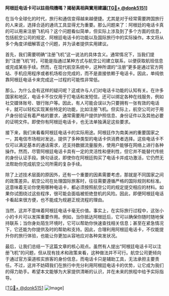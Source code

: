 **阿根廷电话卡可以註冊飛機嗎？揭秘真相與實用建議[[TG💪+ @donk5151](https://t.me/s/donk5151)]**

在当今全球化的时代，旅行和通信变得越来越便捷。尤其是对于经常需要跨国旅行的人来说，选择合适的通讯工具显得尤为重要。那么问题来了：阿根廷的电话卡真的可以用来注册飞机吗？这个问题看似简单，但实际上涉及到了多个方面的信息，包括航空公司的规定、阿根廷电话卡的功能以及国际旅行中的实际操作。本文将从多个角度详细解答这个问题，并为读者提供实用建议。

首先，我们需要明确“注册飞机”这一说法的具体含义。通常情况下，当我们提到“注册飞机”时，可能是指通过某种方式与航空公司建立联系，以便获取航班信息或完成某些手续。然而，在现代航空系统中，这种所谓的“注册”更多是通过官方网站、手机应用程序或者机场柜台完成的，而不是直接依赖于电话卡。因此，单纯依靠阿根廷电话卡来完成这一过程的可能性非常低。

那么，为什么会有这样的疑问呢？这或许与人们对电话卡功能的认知有关。在许多国家和地区，电话卡不仅仅用于打电话和发短信，还可以绑定各种在线服务，例如社交媒体账号、银行账户等。因此，有人可能会误以为只要拥有一张有效的电话卡，就可以轻松实现某些特定的功能，比如注册飞机。但实际上，航空公司对于用户身份验证有着严格的要求，通常需要用户提供护照信息、身份证件以及其他必要的证明文件。即使你有阿根廷电话卡，也无法单独满足这些要求。

接下来，我们来看看阿根廷电话卡的实际用途。阿根廷作为南美洲的重要国家之一，其电信市场相对发达，提供了多种类型的电话卡供消费者选择。这些电话卡不仅可以满足基本的通话需求，还支持数据流量服务，使用户能够在网络上进行各种操作。然而，尽管阿根廷电话卡具有一定的灵活性和便利性，但它并不能替代传统的身份认证手段。换句话说，即使你在阿根廷购买了电话卡并成功激活，它仍然无法帮助你完成航空公司所需的复杂手续。

除了上述技术层面的原因外，还有一个重要的因素需要考虑，那就是不同国家之间的政策差异。航空公司在处理国际旅客时，往往需要遵循严格的国际规则和标准。这意味着无论你使用哪种电话卡，都必须按照航空公司的规定提交相应的材料。如果你试图绕过这些程序，很可能会面临被拒绝登机的风险。因此，即便阿根廷电话卡看起来很方便，也不能成为规避正规流程的理由。

当然，这并不意味着阿根廷电话卡毫无价值。事实上，在实际旅行过程中，这张小小的卡片可以发挥重要作用。例如，当你抵达阿根廷后，它可以确保你随时随地保持联系；当你身处陌生环境时，它可以帮助你快速查找相关信息；甚至在紧急情况下，它还能为你提供及时的帮助和支持。因此，合理利用阿根廷电话卡，不仅能提升你的旅行体验，也能让你更加从容地应对各种突发状况。

最后，让我们总结一下这篇文章的核心观点。虽然有人提出“阿根廷电话卡可以注册飞机”的问题，但从现有技术和政策来看，这种做法并不可行。航空公司更倾向于通过官方渠道核实旅客的身份信息，而电话卡只是辅助工具，无法承担主要责任。不过，这并不妨碍我们在旅行中充分利用阿根廷电话卡的优势，让它成为我们的得力助手。希望本文能够为大家提供清晰的认识，并在未来的旅程中给予实际指导。

[[TG💪+ @donk5151](https://t.me/s/donk5151) ![Image](https://i.postimg.cc/rwNCRYN7/Snipaste-2025-04-30-17-27-05.png)]